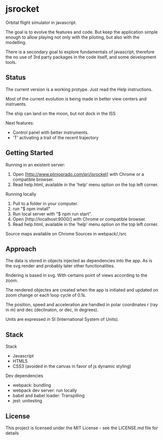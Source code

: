 # jsrocket

Orbital flight simulator in javascript.

The goal is to evolve the features and code. But keep the application simple enough to allow playing not only with the piloting, but also with the modelling.

There is a secondary goal to explore fundamentals of javascript, therefore the no use of 3rd party packages in the code itself, and some development tools.

## Status

The current version is a working protype. Just read the Help instructions.

Most of the current evolution is being made in better view centers and instruents.

The ship can land on the moon, but not dock in the ISS

Next features:

* Control panel with better instruments.
* 'T' activating a trail of the recent trajectory

## Getting Started

Running in an existent server:

1. Open [http://www.plinioprado.com/prj/jsrocket] with Chrome or a compatible browser.
2. Read help.html, available in the 'help' menu option on the top left corner.

Running locally

1. Pull to a folder in your computer.
2. run "$ npm install"
3. Run local server with "$ npm run start".
4. Open [http://localhost:9000/] with Chrome or compatible browser.
5. Read help.html, available in the 'help' menu option on the top left corner.

Source maps available on Chrome Sources in webpack/./src

## Approach

The data is stored in objects injected as dependencies into the app. As is the svg render and probably later other functionalities.

Rndering is based in svg. With certains point of views according to the zoom.

The rendered objectes are created when the app is initiated and updated on zoom change or each loop cycle of 0.1s.

The position, speed and acceleration are handled in polar coordinates r (ray in m) and dec (declinaton, or dec, in degrees).

Units are expressed in SI (International System of Units).

## Stack

Stack

* Javascript
* HTML5
* CSS3 (avoided in the canvas in favor of js dynamic styling)

Dev dependencies

* webpack: bundling
* webpack dev server: run locally
* babel and babel loader: Transpilling
* jest: unitesting

## License

This project is licensed under the MIT License - see the LICENSE.md file for details
